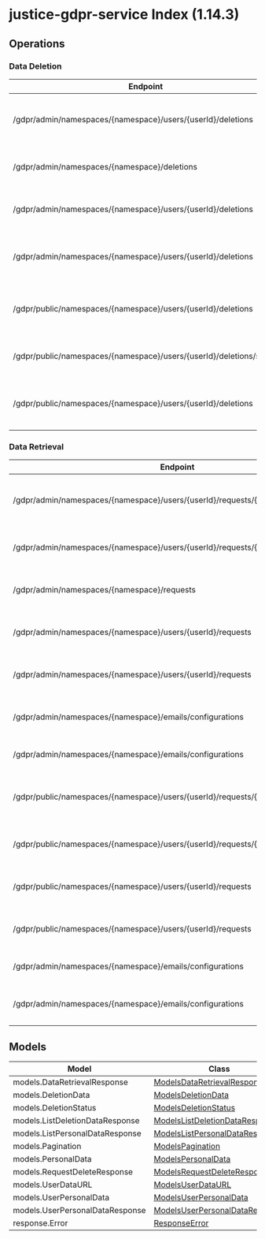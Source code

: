 [//]: # (<< template file: justice_py_sdk_codegen/__main__.py)

# justice-gdpr-service Index (1.14.3)


## Operations

### Data Deletion
| Endpoint | Method | ID | Class | Wrapper | Example |
|---|---|---|---|---|---|
| /gdpr/admin/namespaces/{namespace}/users/{userId}/deletions | DELETE | AdminCancelUserAccountDeletionRequest | [AdminCancelUserAccountDeletionRequest](../accelbyte_py_sdk/api/gdpr/operations/data_deletion/admin_cancel_user_accou_de1ba5.py) | [admin_cancel_user_account_deletion_request](../accelbyte_py_sdk/api/gdpr/wrappers/_data_deletion.py) | [accelbyte_py_sdk_cli gdpr-admin-cancel-user-account-deletion-request](../samples/cli/accelbyte_py_sdk_cli/gdpr/_admin_cancel_user_accou_de1ba5.py) |
| /gdpr/admin/namespaces/{namespace}/deletions | GET | AdminGetListDeletionDataRequest | [AdminGetListDeletionDataRequest](../accelbyte_py_sdk/api/gdpr/operations/data_deletion/admin_get_list_deletion_227d7d.py) | [admin_get_list_deletion_data_request](../accelbyte_py_sdk/api/gdpr/wrappers/_data_deletion.py) | [accelbyte_py_sdk_cli gdpr-admin-get-list-deletion-data-request](../samples/cli/accelbyte_py_sdk_cli/gdpr/_admin_get_list_deletion_227d7d.py) |
| /gdpr/admin/namespaces/{namespace}/users/{userId}/deletions | GET | AdminGetUserAccountDeletionRequest | [AdminGetUserAccountDeletionRequest](../accelbyte_py_sdk/api/gdpr/operations/data_deletion/admin_get_user_account__84ef5a.py) | [admin_get_user_account_deletion_request](../accelbyte_py_sdk/api/gdpr/wrappers/_data_deletion.py) | [accelbyte_py_sdk_cli gdpr-admin-get-user-account-deletion-request](../samples/cli/accelbyte_py_sdk_cli/gdpr/_admin_get_user_account__84ef5a.py) |
| /gdpr/admin/namespaces/{namespace}/users/{userId}/deletions | POST | AdminSubmitUserAccountDeletionRequest | [AdminSubmitUserAccountDeletionRequest](../accelbyte_py_sdk/api/gdpr/operations/data_deletion/admin_submit_user_accou_b7780f.py) | [admin_submit_user_account_deletion_request](../accelbyte_py_sdk/api/gdpr/wrappers/_data_deletion.py) | [accelbyte_py_sdk_cli gdpr-admin-submit-user-account-deletion-request](../samples/cli/accelbyte_py_sdk_cli/gdpr/_admin_submit_user_accou_b7780f.py) |
| /gdpr/public/namespaces/{namespace}/users/{userId}/deletions | DELETE | PublicCancelUserAccountDeletionRequest | [PublicCancelUserAccountDeletionRequest](../accelbyte_py_sdk/api/gdpr/operations/data_deletion/public_cancel_user_acco_16b962.py) | [public_cancel_user_account_deletion_request](../accelbyte_py_sdk/api/gdpr/wrappers/_data_deletion.py) | [accelbyte_py_sdk_cli gdpr-public-cancel-user-account-deletion-request](../samples/cli/accelbyte_py_sdk_cli/gdpr/_public_cancel_user_acco_16b962.py) |
| /gdpr/public/namespaces/{namespace}/users/{userId}/deletions/status | GET | PublicGetUserAccountDeletionStatus | [PublicGetUserAccountDeletionStatus](../accelbyte_py_sdk/api/gdpr/operations/data_deletion/public_get_user_account_09e4f2.py) | [public_get_user_account_deletion_status](../accelbyte_py_sdk/api/gdpr/wrappers/_data_deletion.py) | [accelbyte_py_sdk_cli gdpr-public-get-user-account-deletion-status](../samples/cli/accelbyte_py_sdk_cli/gdpr/_public_get_user_account_09e4f2.py) |
| /gdpr/public/namespaces/{namespace}/users/{userId}/deletions | POST | PublicSubmitUserAccountDeletionRequest | [PublicSubmitUserAccountDeletionRequest](../accelbyte_py_sdk/api/gdpr/operations/data_deletion/public_submit_user_acco_a6db4f.py) | [public_submit_user_account_deletion_request](../accelbyte_py_sdk/api/gdpr/wrappers/_data_deletion.py) | [accelbyte_py_sdk_cli gdpr-public-submit-user-account-deletion-request](../samples/cli/accelbyte_py_sdk_cli/gdpr/_public_submit_user_acco_a6db4f.py) |

### Data Retrieval
| Endpoint | Method | ID | Class | Wrapper | Example |
|---|---|---|---|---|---|
| /gdpr/admin/namespaces/{namespace}/users/{userId}/requests/{requestDate} | DELETE | AdminCancelUserPersonalDataRequest | [AdminCancelUserPersonalDataRequest](../accelbyte_py_sdk/api/gdpr/operations/data_retrieval/admin_cancel_user_perso_78952d.py) | [admin_cancel_user_personal_data_request](../accelbyte_py_sdk/api/gdpr/wrappers/_data_retrieval.py) | [accelbyte_py_sdk_cli gdpr-admin-cancel-user-personal-data-request](../samples/cli/accelbyte_py_sdk_cli/gdpr/_admin_cancel_user_perso_78952d.py) |
| /gdpr/admin/namespaces/{namespace}/users/{userId}/requests/{requestDate}/generate | POST | AdminGeneratePersonalDataURL | [AdminGeneratePersonalDataURL](../accelbyte_py_sdk/api/gdpr/operations/data_retrieval/admin_generate_personal_48c32b.py) | [admin_generate_personal_data_url](../accelbyte_py_sdk/api/gdpr/wrappers/_data_retrieval.py) | [accelbyte_py_sdk_cli gdpr-admin-generate-personal-data-url](../samples/cli/accelbyte_py_sdk_cli/gdpr/_admin_generate_personal_48c32b.py) |
| /gdpr/admin/namespaces/{namespace}/requests | GET | AdminGetListPersonalDataRequest | [AdminGetListPersonalDataRequest](../accelbyte_py_sdk/api/gdpr/operations/data_retrieval/admin_get_list_personal_424fda.py) | [admin_get_list_personal_data_request](../accelbyte_py_sdk/api/gdpr/wrappers/_data_retrieval.py) | [accelbyte_py_sdk_cli gdpr-admin-get-list-personal-data-request](../samples/cli/accelbyte_py_sdk_cli/gdpr/_admin_get_list_personal_424fda.py) |
| /gdpr/admin/namespaces/{namespace}/users/{userId}/requests | GET | AdminGetUserPersonalDataRequests | [AdminGetUserPersonalDataRequests](../accelbyte_py_sdk/api/gdpr/operations/data_retrieval/admin_get_user_personal_a892c0.py) | [admin_get_user_personal_data_requests](../accelbyte_py_sdk/api/gdpr/wrappers/_data_retrieval.py) | [accelbyte_py_sdk_cli gdpr-admin-get-user-personal-data-requests](../samples/cli/accelbyte_py_sdk_cli/gdpr/_admin_get_user_personal_a892c0.py) |
| /gdpr/admin/namespaces/{namespace}/users/{userId}/requests | POST | AdminRequestDataRetrieval | [AdminRequestDataRetrieval](../accelbyte_py_sdk/api/gdpr/operations/data_retrieval/admin_request_data_retrieval.py) | [admin_request_data_retrieval](../accelbyte_py_sdk/api/gdpr/wrappers/_data_retrieval.py) | [accelbyte_py_sdk_cli gdpr-admin-request-data-retrieval](../samples/cli/accelbyte_py_sdk_cli/gdpr/_admin_request_data_retrieval.py) |
| /gdpr/admin/namespaces/{namespace}/emails/configurations | DELETE | DeleteAdminEmailConfiguration | [DeleteAdminEmailConfiguration](../accelbyte_py_sdk/api/gdpr/operations/data_retrieval/delete_admin_email_conf_009cca.py) | [delete_admin_email_configuration](../accelbyte_py_sdk/api/gdpr/wrappers/_data_retrieval.py) | [accelbyte_py_sdk_cli gdpr-delete-admin-email-configuration](../samples/cli/accelbyte_py_sdk_cli/gdpr/_delete_admin_email_conf_009cca.py) |
| /gdpr/admin/namespaces/{namespace}/emails/configurations | GET | GetAdminEmailConfiguration | [GetAdminEmailConfiguration](../accelbyte_py_sdk/api/gdpr/operations/data_retrieval/get_admin_email_configuration.py) | [get_admin_email_configuration](../accelbyte_py_sdk/api/gdpr/wrappers/_data_retrieval.py) | [accelbyte_py_sdk_cli gdpr-get-admin-email-configuration](../samples/cli/accelbyte_py_sdk_cli/gdpr/_get_admin_email_configuration.py) |
| /gdpr/public/namespaces/{namespace}/users/{userId}/requests/{requestDate} | DELETE | PublicCancelUserPersonalDataRequest | [PublicCancelUserPersonalDataRequest](../accelbyte_py_sdk/api/gdpr/operations/data_retrieval/public_cancel_user_pers_19dafa.py) | [public_cancel_user_personal_data_request](../accelbyte_py_sdk/api/gdpr/wrappers/_data_retrieval.py) | [accelbyte_py_sdk_cli gdpr-public-cancel-user-personal-data-request](../samples/cli/accelbyte_py_sdk_cli/gdpr/_public_cancel_user_pers_19dafa.py) |
| /gdpr/public/namespaces/{namespace}/users/{userId}/requests/{requestDate}/generate | POST | PublicGeneratePersonalDataURL | [PublicGeneratePersonalDataURL](../accelbyte_py_sdk/api/gdpr/operations/data_retrieval/public_generate_persona_6b68a4.py) | [public_generate_personal_data_url](../accelbyte_py_sdk/api/gdpr/wrappers/_data_retrieval.py) | [accelbyte_py_sdk_cli gdpr-public-generate-personal-data-url](../samples/cli/accelbyte_py_sdk_cli/gdpr/_public_generate_persona_6b68a4.py) |
| /gdpr/public/namespaces/{namespace}/users/{userId}/requests | GET | PublicGetUserPersonalDataRequests | [PublicGetUserPersonalDataRequests](../accelbyte_py_sdk/api/gdpr/operations/data_retrieval/public_get_user_persona_7e40c3.py) | [public_get_user_personal_data_requests](../accelbyte_py_sdk/api/gdpr/wrappers/_data_retrieval.py) | [accelbyte_py_sdk_cli gdpr-public-get-user-personal-data-requests](../samples/cli/accelbyte_py_sdk_cli/gdpr/_public_get_user_persona_7e40c3.py) |
| /gdpr/public/namespaces/{namespace}/users/{userId}/requests | POST | PublicRequestDataRetrieval | [PublicRequestDataRetrieval](../accelbyte_py_sdk/api/gdpr/operations/data_retrieval/public_request_data_retrieval.py) | [public_request_data_retrieval](../accelbyte_py_sdk/api/gdpr/wrappers/_data_retrieval.py) | [accelbyte_py_sdk_cli gdpr-public-request-data-retrieval](../samples/cli/accelbyte_py_sdk_cli/gdpr/_public_request_data_retrieval.py) |
| /gdpr/admin/namespaces/{namespace}/emails/configurations | POST | SaveAdminEmailConfiguration | [SaveAdminEmailConfiguration](../accelbyte_py_sdk/api/gdpr/operations/data_retrieval/save_admin_email_configuration.py) | [save_admin_email_configuration](../accelbyte_py_sdk/api/gdpr/wrappers/_data_retrieval.py) | [accelbyte_py_sdk_cli gdpr-save-admin-email-configuration](../samples/cli/accelbyte_py_sdk_cli/gdpr/_save_admin_email_configuration.py) |
| /gdpr/admin/namespaces/{namespace}/emails/configurations | PUT | UpdateAdminEmailConfiguration | [UpdateAdminEmailConfiguration](../accelbyte_py_sdk/api/gdpr/operations/data_retrieval/update_admin_email_conf_71e966.py) | [update_admin_email_configuration](../accelbyte_py_sdk/api/gdpr/wrappers/_data_retrieval.py) | [accelbyte_py_sdk_cli gdpr-update-admin-email-configuration](../samples/cli/accelbyte_py_sdk_cli/gdpr/_update_admin_email_conf_71e966.py) |


## Models
| Model | Class |
|---|---|
| models.DataRetrievalResponse | [ModelsDataRetrievalResponse](../accelbyte_py_sdk/api/gdpr/models/models_data_retrieval_response.py) |
| models.DeletionData | [ModelsDeletionData](../accelbyte_py_sdk/api/gdpr/models/models_deletion_data.py) |
| models.DeletionStatus | [ModelsDeletionStatus](../accelbyte_py_sdk/api/gdpr/models/models_deletion_status.py) |
| models.ListDeletionDataResponse | [ModelsListDeletionDataResponse](../accelbyte_py_sdk/api/gdpr/models/models_list_deletion_data_response.py) |
| models.ListPersonalDataResponse | [ModelsListPersonalDataResponse](../accelbyte_py_sdk/api/gdpr/models/models_list_personal_data_response.py) |
| models.Pagination | [ModelsPagination](../accelbyte_py_sdk/api/gdpr/models/models_pagination.py) |
| models.PersonalData | [ModelsPersonalData](../accelbyte_py_sdk/api/gdpr/models/models_personal_data.py) |
| models.RequestDeleteResponse | [ModelsRequestDeleteResponse](../accelbyte_py_sdk/api/gdpr/models/models_request_delete_response.py) |
| models.UserDataURL | [ModelsUserDataURL](../accelbyte_py_sdk/api/gdpr/models/models_user_data_url.py) |
| models.UserPersonalData | [ModelsUserPersonalData](../accelbyte_py_sdk/api/gdpr/models/models_user_personal_data.py) |
| models.UserPersonalDataResponse | [ModelsUserPersonalDataResponse](../accelbyte_py_sdk/api/gdpr/models/models_user_personal_data_response.py) |
| response.Error | [ResponseError](../accelbyte_py_sdk/api/gdpr/models/response_error.py) |
